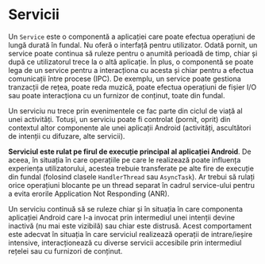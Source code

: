 # Servicii

Un `Service` este o componentă a aplicației care poate efectua operațiuni de lungă durată în fundal. Nu oferă o interfață pentru 
utilizator. Odată pornit, un service poate continua să ruleze pentru o anumită perioadă de timp, chiar și după ce utilizatorul trece 
la o altă aplicație. În plus, o componentă se poate lega de un service pentru a interacționa cu acesta și chiar pentru a efectua 
comunicații între procese (IPC). De exemplu, un service poate gestiona tranzacții de rețea, poate reda muzică, poate efectua 
operațiuni de fișier I/O sau poate interacționa cu un furnizor de conținut, toate din fundal.


Un serviciu nu trece prin evenimentele ce fac parte din ciclul
de viață al unei activități. Totuși, un serviciu poate fi controlat
(pornit, oprit) din contextul altor componente ale unei aplicații
Android (activități, ascultători de intenții cu difuzare, alte
servicii).

**Serviciul este rulat pe firul de execuție principal al aplicației
Android**. De aceea, în situația în care operațiile pe care le
realizează poate influența experiența utilizatorului, acestea trebuie
transferate pe alte fire de execuție din fundal (folosind clasele
`HandlerThread` sau `AsyncTask`). Ar trebui să rulați orice operațiuni
blocante pe un thread separat în cadrul service-ului pentru a evita
 erorile Application Not Responding (ANR).

Un serviciu continuă să se ruleze chiar și în situația în care
componenta aplicației Android care l-a invocat prin intermediul unei
intenții devine inactivă (nu mai este vizibilă) sau chiar este distrusă.
Acest comportament este adecvat în situația în care serviciul realizează
operații de intrare/ieșire intensive, interacționează cu diverse
servicii accesibile prin intermediul rețelei sau cu furnizori de
conținut.
